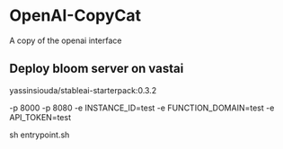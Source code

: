 # OpenAI-CopyCat
A copy of the openai interface


## Deploy bloom server on vastai

yassinsiouda/stableai-starterpack:0.3.2

-p 8000 -p 8080 -e INSTANCE_ID=test -e FUNCTION_DOMAIN=test -e API_TOKEN=test

sh entrypoint.sh